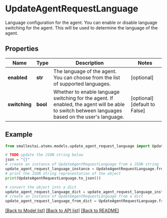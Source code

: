 # UpdateAgentRequestLanguage

Language configuration for the agent. You can enable or disable language switching for the agent. This will be used to determine the language of the agent.

## Properties

Name | Type | Description | Notes
------------ | ------------- | ------------- | -------------
**enabled** | **str** | The language of the agent. You can choose from the list of supported languages. | [optional] 
**switching** | **bool** | Whether to enable language switching for the agent. If enabled, the agent will be able to switch between languages based on the user&#39;s language. | [optional] [default to False]

## Example

```python
from smallestai.atoms.models.update_agent_request_language import UpdateAgentRequestLanguage

# TODO update the JSON string below
json = "{}"
# create an instance of UpdateAgentRequestLanguage from a JSON string
update_agent_request_language_instance = UpdateAgentRequestLanguage.from_json(json)
# print the JSON string representation of the object
print(UpdateAgentRequestLanguage.to_json())

# convert the object into a dict
update_agent_request_language_dict = update_agent_request_language_instance.to_dict()
# create an instance of UpdateAgentRequestLanguage from a dict
update_agent_request_language_from_dict = UpdateAgentRequestLanguage.from_dict(update_agent_request_language_dict)
```
[[Back to Model list]](../README.md#documentation-for-models) [[Back to API list]](../README.md#documentation-for-api-endpoints) [[Back to README]](../README.md)


